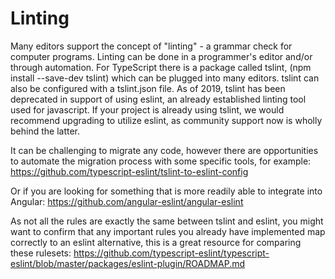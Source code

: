 # Linting

Many editors support the concept of "linting" - a grammar check for computer programs. Linting can be done in a programmer's editor and/or through automation.
For TypeScript there is a package called tslint, (npm install --save-dev tslint) which can be plugged into many editors. tslint can also be configured with a tslint.json file.
As of 2019, tslint has been deprecated in support of using eslint, an already established linting tool used for javascript. If your project is already using tslint, we would recommend upgrading to utilize eslint, as community support now is wholly behind the latter. 

It can be challenging to migrate any code, however there are opportunities to automate the migration process with some specific tools, for example: https://github.com/typescript-eslint/tslint-to-eslint-config

Or if you are looking for something that is more readily able to integrate into Angular:
https://github.com/angular-eslint/angular-eslint

As not all the rules are exactly the same between tslint and eslint, you might want to confirm that any important rules you already have implemented map correctly to an eslint alternative, this is a great resource for comparing these rulesets:
https://github.com/typescript-eslint/typescript-eslint/blob/master/packages/eslint-plugin/ROADMAP.md


